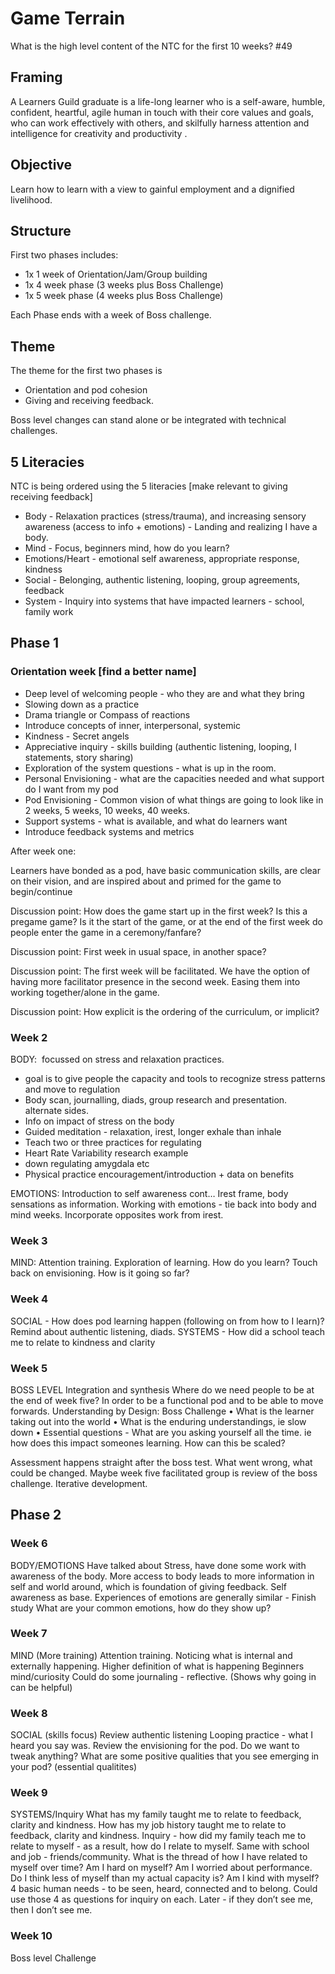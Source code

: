 # Game Terrain

What is the high level content of the NTC for the first 10 weeks? #49

## Framing

A Learners Guild graduate is a life-long learner who is a self-aware, humble, confident, heartful, agile human in touch with their core values and goals, who can work effectively with others, and skilfully harness attention and intelligence for creativity and productivity .
 
## Objective

Learn how to learn with a view to gainful employment and a dignified livelihood.

## Structure

First two phases includes:

- 1x 1 week of Orientation/Jam/Group building
- 1x 4 week phase (3 weeks plus Boss Challenge)
- 1x 5 week phase (4 weeks plus Boss Challenge)

Each Phase ends with a week of Boss challenge.


## Theme

The theme for the first two phases is

- Orientation and pod cohesion
- Giving and receiving feedback.

Boss level changes can stand alone or be integrated with technical challenges.

## 5 Literacies

NTC is being ordered using the 5 literacies [make relevant to giving receiving feedback]
- Body - Relaxation practices (stress/trauma), and increasing sensory awareness (access to info + emotions) - Landing and realizing I have a body.
- Mind - Focus, beginners mind, how do you learn?
- Emotions/Heart - emotional self awareness, appropriate response, kindness
- Social - Belonging, authentic listening, looping, group agreements, feedback
- System - Inquiry into systems that have impacted learners - school, family work


## Phase 1

### Orientation week [find a better name]

- Deep level of welcoming people - who they are and what they bring
- Slowing down as a practice
- Drama triangle or Compass of reactions
- Introduce concepts of inner, interpersonal, systemic
- Kindness - Secret angels
- Appreciative inquiry - skills building (authentic listening, looping, I statements, story sharing)
- Exploration of the system questions - what is up in the room.
- Personal Envisioning - what are the capacities needed and what support do I want from my pod
- Pod Envisioning - Common vision of what things are going to look like in 2 weeks, 5 weeks, 10 weeks, 40 weeks.
- Support systems - what is available, and what do learners want
- Introduce feedback systems and metrics

After week one:

Learners have bonded as a pod, have basic communication skills, are clear on their vision, and are inspired about and primed for the game to begin/continue

Discussion point: How does the game start up in the first week? Is this a pregame game? Is it the start of the game, or at the end of the first week do people enter the game in a ceremony/fanfare?

Discussion point: First week in usual space, in another space?

Discussion point: The first week will be facilitated. We have the option of having more facilitator presence in the second week. Easing them into working together/alone in the game.

Discussion point: How explicit is the ordering of the curriculum, or implicit?


### Week 2

BODY:  focussed on stress and relaxation practices.
- goal is to give people the capacity and tools to recognize stress patterns and move to regulation
- Body scan, journalling, diads, group research and presentation. alternate sides.
- Info on impact of stress on the body
- Guided meditation - relaxation, irest, longer exhale than inhale
- Teach two or three practices for regulating
- Heart Rate Variability research example
- down regulating amygdala etc
- Physical practice encouragement/introduction + data on benefits

EMOTIONS: Introduction to self awareness cont… Irest frame, body sensations as information. Working with emotions - tie back into body and mind weeks. Incorporate opposites work from irest.

### Week 3

MIND: Attention training. Exploration of learning. How do you learn?
Touch back on envisioning. How is it going so far?


### Week 4

SOCIAL - How does pod learning happen (following on from how to I learn)? Remind about authentic listening, diads.
SYSTEMS - How did a school teach me to relate to kindness and clarity


### Week 5

BOSS LEVEL
Integration and synthesis
Where do we need people to be at the end of week five? In order to be a functional pod and to be able to move forwards.
Understanding by Design: Boss Challenge
	• What is the learner taking out into the world
	• What is the enduring understandings, ie slow down
	• Essential questions - What are you asking yourself all the time. ie how does this impact someones learning. How can this be scaled?

Assessment happens straight after the boss test. What went wrong, what could be changed.
Maybe week five facilitated group is review of the boss challenge. Iterative development.



## Phase 2

### Week 6

BODY/EMOTIONS
Have talked about Stress, have done some work with awareness of the body.
More access to body leads to more information in self and world around, which is foundation of giving feedback.
Self awareness as base.
Experiences of emotions are generally similar - Finish study
What are your common emotions, how do they show up?


### Week 7

MIND (More training)
Attention training. Noticing what is internal and externally happening.
Higher definition of what is happening
Beginners mind/curiosity
Could do some journaling - reflective. (Shows why going in can be helpful)


### Week 8

SOCIAL (skills focus)
Review authentic listening
Looping practice - what I heard you say was.
Review the envisioning for the pod. Do we want to tweak anything?
What are some positive qualities that you see emerging in your pod? (essential qualitites)


### Week 9

SYSTEMS/Inquiry
What has my family taught me to relate to feedback, clarity and kindness.
How has my job history taught me to relate to feedback, clarity and kindness.
Inquiry - how did my family teach me to relate to myself - as a result, how do I relate to myself.
Same with school and job - friends/community.
What is the thread of how I have related to myself over time? Am I hard on myself? Am I worried about performance. Do I think less of myself than my actual capacity is? Am I kind with myself?
4 basic human needs - to be seen, heard, connected and to belong.
Could use those 4 as questions for inquiry on each.
Later - if they don’t see me, then I don’t see me.

### Week 10
Boss level Challenge
